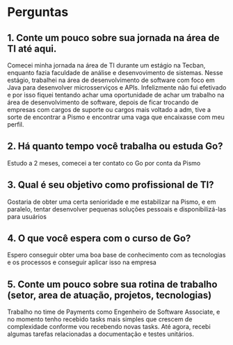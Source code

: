 # Perguntas

## 1. Conte um pouco sobre sua jornada na área de TI até aqui.

Comecei minha jornada na área de TI durante um estágio na Tecban, enquanto fazia faculdade 
de análise e desenvovimento de sistemas. Nesse estágio, trabalhei na área de desenvolvimento de software
com foco em Java para desenvolver microsserviços e APIs. Infelizmente não fui efetivado e por isso fiquei
tentando achar uma oportunidade de achar um trabalho na área de desenvolvimento de software, depois de ficar
trocando de empresas com cargos de suporte ou cargos mais voltado a adm, tive a sorte de encontrar a Pismo e 
encontrar uma vaga que encaixasse com meu perfil.

## 2. Há quanto tempo você trabalha ou estuda Go?

Estudo a 2 meses, comecei a ter contato co Go por conta da Pismo

## 3. Qual é seu objetivo como profissional de TI?

Gostaria de obter uma certa senioridade e me estabilizar na Pismo, e em paralelo, tentar desenvolver pequenas soluções pessoais
e disponibilizá-las para usuários

## 4. O que você espera com o curso de Go?

Espero conseguir obter uma boa base de conhecimento com as tecnologias e os processos e conseguir aplicar isso na empresa

## 5. Conte um pouco sobre sua rotina de trabalho (setor, area de atuação, projetos, tecnologias)

Trabalho no time de Payments como Engenheiro de Software Associate, e no momento tenho recebido tasks mais simples que 
crescem de complexidade conforme vou recebendo novas tasks. Até agora, recebi algumas tarefas relacionadas a documentação
e testes unitários.

